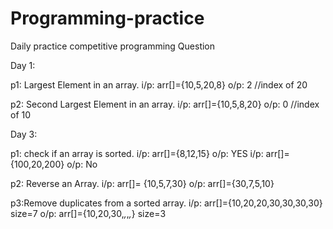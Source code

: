 # Programming-practice
Daily practice competitive programming Question

Day 1:

p1: Largest Element in an array.
    i/p: arr[]={10,5,20,8}
    o/p: 2 //index of 20

p2: Second Largest Element in an array.
    i/p: arr[]={10,5,8,20}
    o/p: 0 //index of 10




Day 3:
 
p1: check if an array is sorted.
    i/p: arr[]={8,12,15}
    o/p: YES
    i/p: arr[]={100,20,200}
    o/p: No

p2: Reverse an Array.
    i/p: arr[]= {10,5,7,30}
    o/p: arr[]={30,7,5,10}

p3:Remove duplicates from a sorted array.
    i/p: arr[]={10,20,20,30,30,30,30}
         size=7
    o/p: arr[]={10,20,30,_,_,_,_}
         size=3